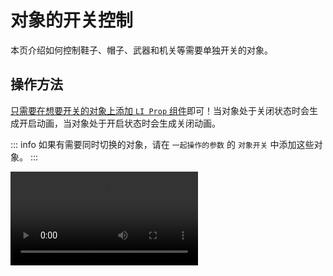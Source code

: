 # 对象的开关控制

本页介绍如何控制鞋子、帽子、武器和机关等需要单独开关的对象。

## 操作方法

<u>只需要在想要开关的对象上添加 `LI Prop` 组件</u>即可！当对象处于关闭状态时会生成开启动画，当对象处于开启状态时会生成关闭动画。

::: info
如果有需要同时切换的对象，请在 `一起操作的参数` 的 `对象开关` 中添加这些对象。
:::

<video controls="controls" src="/images/ja/tutorial/toggle.webm" />

## 不想直接添加组件的情况

可以使用 `LI ItemToggler` 代替。使用这个组件时，请在 `对象开关` 中手动设置需要开关的对象。 